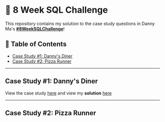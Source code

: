 # 🦋 8 Week SQL Challenge

This repository contains my solution to the case study questions in Danny Ma's **[#8WeekSQLChallenge](https://8weeksqlchallenge.com)**!


## 📑 Table of Contents
- [Case Study #1: Danny's Diner](#case-study-1-dannys-diner)
- [Case Study #2: Pizza Runner](#case-study-2-pizza-runner)  









***

## Case Study #1: Danny's Diner

View the case study [here](https://8weeksqlchallenge.com/case-study-1/) and view my **solution** [here](https://github.com/analohg/danny-ma-sql-challenges/tree/main/Case%20Study%20%231%20-%20Danny's%20Diner)

***

## Case Study #2: Pizza Runner
